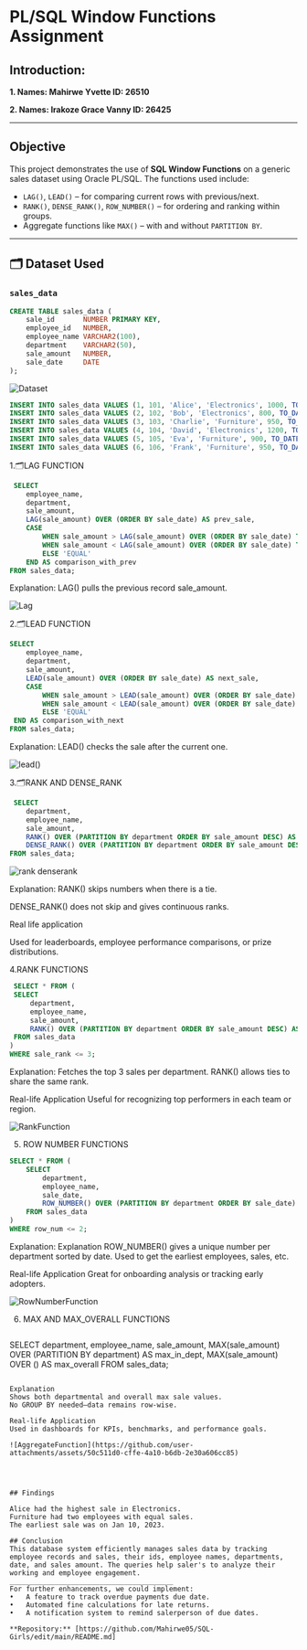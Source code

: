 #  PL/SQL Window Functions Assignment

## Introduction:


**1. Names: Mahirwe Yvette        ID: 26510**

**2. Names: Irakoze Grace Vanny   ID: 26425**

---

## Objective
This project demonstrates the use of **SQL Window Functions** on a generic sales dataset using Oracle PL/SQL. The functions used include:

- `LAG()`, `LEAD()` – for comparing current rows with previous/next.
- `RANK()`, `DENSE_RANK()`, `ROW_NUMBER()` – for ordering and ranking within groups.
- Aggregate functions like `MAX()` – with and without `PARTITION BY`.

---

## 🗂️ Dataset Used

### `sales_data`

```sql
CREATE TABLE sales_data (
    sale_id       NUMBER PRIMARY KEY,
    employee_id   NUMBER,
    employee_name VARCHAR2(100),
    department    VARCHAR2(50),
    sale_amount   NUMBER,
    sale_date     DATE
);
```

![Dataset](https://github.com/user-attachments/assets/8023c322-3d58-409e-ae69-9a411050fd0c)



```sql
INSERT INTO sales_data VALUES (1, 101, 'Alice', 'Electronics', 1000, TO_DATE('2023-01-10', 'YYYY-MM-DD'));
INSERT INTO sales_data VALUES (2, 102, 'Bob', 'Electronics', 800, TO_DATE('2023-01-12', 'YYYY-MM-DD'));
INSERT INTO sales_data VALUES (3, 103, 'Charlie', 'Furniture', 950, TO_DATE('2023-01-11', 'YYYY-MM-DD'));
INSERT INTO sales_data VALUES (4, 104, 'David', 'Electronics', 1200, TO_DATE('2023-01-15', 'YYYY-MM-DD'));
INSERT INTO sales_data VALUES (5, 105, 'Eva', 'Furniture', 900, TO_DATE('2023-01-17', 'YYYY-MM-DD'));
INSERT INTO sales_data VALUES (6, 106, 'Frank', 'Furniture', 950, TO_DATE('2023-01-20', 'YYYY-MM-DD'));

```
1.🗂️LAG FUNCTION

```sql
 SELECT 
    employee_name,
    department,
    sale_amount,
    LAG(sale_amount) OVER (ORDER BY sale_date) AS prev_sale,
    CASE 
        WHEN sale_amount > LAG(sale_amount) OVER (ORDER BY sale_date) THEN 'HIGHER'
        WHEN sale_amount < LAG(sale_amount) OVER (ORDER BY sale_date) THEN 'LOWER'
        ELSE 'EQUAL'
    END AS comparison_with_prev
FROM sales_data;
```


Explanation: 
LAG() pulls the previous record sale_amount.

![Lag](https://github.com/user-attachments/assets/e323400d-1fa3-46e1-94f2-8d6acea13a96)


2.🗂️LEAD FUNCTION

```sql
SELECT 
    employee_name,
    department,
    sale_amount,
    LEAD(sale_amount) OVER (ORDER BY sale_date) AS next_sale,
    CASE 
        WHEN sale_amount > LEAD(sale_amount) OVER (ORDER BY sale_date) THEN 'HIGHER'
        WHEN sale_amount < LEAD(sale_amount) OVER (ORDER BY sale_date) THEN 'LOWER'
        ELSE 'EQUAL'
 END AS comparison_with_next
FROM sales_data;
```
Explanation: LEAD() checks the sale after the current one.

![lead()](https://github.com/user-attachments/assets/254a9037-15fd-4e97-b008-b57141d005a3)



3.🗂️RANK AND DENSE_RANK

```sql
 SELECT 
    department,
    employee_name,
    sale_amount,
    RANK() OVER (PARTITION BY department ORDER BY sale_amount DESC) AS rank,
    DENSE_RANK() OVER (PARTITION BY department ORDER BY sale_amount DESC) AS dense_rank
FROM sales_data;
```
![rank denserank](https://github.com/user-attachments/assets/31714b2c-bc0e-4100-a213-6fefbe344ff1)


Explanation:
RANK() skips numbers when there is a tie.

DENSE_RANK() does not skip and gives continuous ranks.

Real life application

Used for leaderboards, employee performance comparisons, or prize distributions.

4.RANK FUNCTIONS
   ```SQL
    SELECT * FROM (
    SELECT 
        department,
        employee_name,
        sale_amount,
        RANK() OVER (PARTITION BY department ORDER BY sale_amount DESC) AS sale_rank
    FROM sales_data
)
WHERE sale_rank <= 3;
```
Explanation:
Fetches the top 3 sales per department.
RANK() allows ties to share the same rank.

Real-life Application
Useful for recognizing top performers in each team or region.

![RankFunction](https://github.com/user-attachments/assets/0bfa832a-5866-4e5d-8096-d20b0123ac96)


5. ROW NUMBER FUNCTIONS
```SQL
SELECT * FROM (
    SELECT 
        department,
        employee_name,
        sale_date,
        ROW_NUMBER() OVER (PARTITION BY department ORDER BY sale_date) AS row_num
    FROM sales_data
)
WHERE row_num <= 2;
```
Explanation:
Explanation
ROW_NUMBER() gives a unique number per department sorted by date.
Used to get the earliest employees, sales, etc.

Real-life Application
Great for onboarding analysis or tracking early adopters.


![RowNumberFunction](https://github.com/user-attachments/assets/7b305d09-0da5-44c8-8937-392ed48bd47e)



6. MAX AND MAX_OVERALL FUNCTIONS
    ```SQL
SELECT 
    department,
    employee_name,
    sale_amount,
    MAX(sale_amount) OVER (PARTITION BY department) AS max_in_dept,
    MAX(sale_amount) OVER () AS max_overall
FROM sales_data;
```

Explanation
Shows both departmental and overall max sale values.
No GROUP BY needed—data remains row-wise.

Real-life Application
Used in dashboards for KPIs, benchmarks, and performance goals.

![AggregateFunction](https://github.com/user-attachments/assets/50c511d0-cffe-4a10-b6db-2e30a606cc85)




## Findings

Alice had the highest sale in Electronics.
Furniture had two employees with equal sales.
The earliest sale was on Jan 10, 2023.

## Conclusion
This database system efficiently manages sales data by tracking employee records and sales, their ids, employee names, departments, date, and sales amount. The queries help saler's to analyze their working and employee engagement.
________________________________________
For further enhancements, we could implement:
•	A feature to track overdue payments due date.
•	Automated fine calculations for late returns.
•	A notification system to remind salerperson of due dates.

**Repository:** [https://github.com/Mahirwe05/SQL-Girls/edit/main/README.md]

